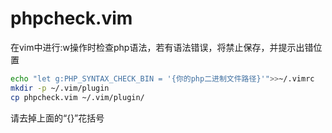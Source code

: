 # phpcheck.vim
在vim中进行:w操作时检查php语法，若有语法错误，将禁止保存，并提示出错位置

```bash
echo "let g:PHP_SYNTAX_CHECK_BIN = '{你的php二进制文件路径}'">>~/.vimrc
mkdir -p ~/.vim/plugin
cp phpcheck.vim ~/.vim/plugin/
```

请去掉上面的“{}”花括号
